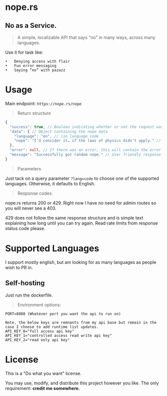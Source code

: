 # nope.rs

## No as a Service.
> A simple, localizable API that says “no” in many ways, across many languages.



Use it for task like:

	•	Denying access with flair
	•	Fun error messaging
	•	Saying “no” with pazazz


# Usage

Main endpoint: `https://nope.rs/nope`

> Return structure
```ts
{
  "success": true, // Boolean indicating whether or not the request was successfully completed internally.
  "data": { // Object containing the nope data
    "language": "en", // iso language code
    "nope": "I’d consider it… if the laws of physics didn’t apply." // Actual nope phrase.
  },
  "error": null, // If there was an error, this will contain the error message.
  "message": "Successfully got random nope." // User friendly response message.
}
```

> Parameters

Just tack on a query parameter `?lang=code` to choose one of the supported languages. Otherwise, it defaults to English.

> Response codes.

nope.rs returns 200 or 429. Right now I have no need for admin routes so you will never see a 403. 

429 does not follow the same response structure and is simple text explaining how long until you can try again. Read rate limits from response status code please.

# Supported Languages

I support mostly english, but am looking for as many languages as people wish to PR in.



##  Self-hosting
Just run the dockerfile.


> Environment options:

```
PORT=8080 (Whatever port you want the api to run on)

Note, the below keys are remnants from my api base but remain in the case I choose to add runtime list updates.
API_KEY_0="full access api key"
API_KEY_1="controlled access read write api key"
API_KEY_2="read only api key"

```

# License

This is a "Do what you want" license.

You may use, modify, and distribute this project however you like.
The only requirement: **credit me somewhere.**
